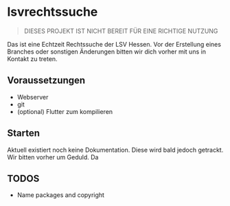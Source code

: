 # lsvrechtssuche

> DIESES PROJEKT IST NICHT BEREIT FÜR EINE RICHTIGE NUTZUNG

Das ist eine Echtzeit Rechtssuche der LSV Hessen. Vor der Erstellung eines Branches oder sonstigen Änderungen bitten wir dich vorher mit uns in Kontakt zu treten.

## Voraussetzungen

- Webserver
- git
- (optional) Flutter zum kompilieren
## Starten

Aktuell existiert noch keine Dokumentation. Diese wird bald jedoch getrackt. Wir bitten vorher um Geduld. Da 

## TODOS
- Name packages and copyright